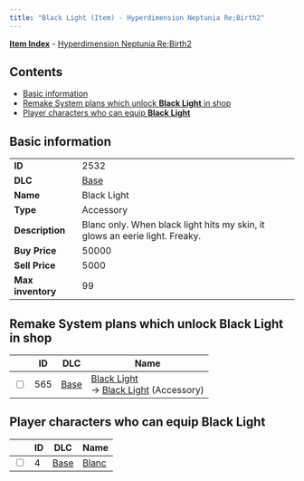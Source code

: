 ```yaml
---
title: "Black Light (Item) - Hyperdimension Neptunia Re;Birth2"
---
```


[**Item Index**](/neptunia/rb2/item/index.html) - [Hyperdimension Neptunia Re;Birth2](/neptunia/rb2)

## Contents

- [Basic information](#basic-information)
- [Remake System plans which unlock **Black Light** in shop](#remake-system-plans-which-unlock-black-light-in-shop)
- [Player characters who can equip **Black Light**](#player-characters-who-can-equip-black-light)

## Basic information

|   |   |
| -- | -- |
| **ID** | 2532 |
| **DLC** | [Base](/neptunia/rb2/dlc/0-base.html) |
| **Name** | Black Light |
| **Type** | Accessory |
| **Description** | Blanc only. When black light hits my skin, it glows an eerie light. Freaky. |
| **Buy Price** | 50000 |
| **Sell Price** | 5000 |
| **Max inventory** | 99 |

## Remake System plans which unlock **Black Light** in shop

|    | ID | DLC | Name |
| -- | -- | --- | ---- |
| <input type="checkbox" id="rb2-remake-0-565" class="trackbox" /> | 565 | [Base](/neptunia/rb2/dlc/0-base.html) | [Black Light](/neptunia/rb2/remake/0-565-black-light.html)<br />→ [Black Light](/neptunia/rb2/item/0-2532-black-light.html) (Accessory) |

## Player characters who can equip **Black Light**

|    | ID | DLC | Name |
| -- | -- | --- | ---- |
| <input type="checkbox" id="rb2-player-0-4" class="trackbox" /> | 4 | [Base](/neptunia/rb2/dlc/0-base.html) | [Blanc](/neptunia/rb2/player/0-4-blanc.html) |